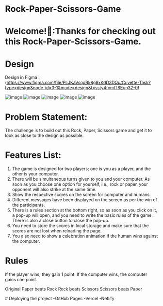 # Rock-Paper-Scissors-Game

# Welcome!👋:Thanks for checking out this Rock-Paper-Scissors-Game.

# Design
Design in Figma : (https://www.figma.com/file/PcJKaVsqoRk8g9xKdD3DQu/Cuvette-Task?type=design&node-id=0-1&mode=design&t=ssty4fxmlT8Eup32-0)

![image](https://github.com/Pavank-1812/Rock-Paper-Scissors-Game/assets/148217455/697d54a7-ffb4-414b-b2b6-22a3daeecf98)
![image](https://github.com/Pavank-1812/Rock-Paper-Scissors-Game/assets/148217455/4d5f2254-12ed-44f5-af6b-81b7c3b0e666)
![image](https://github.com/Pavank-1812/Rock-Paper-Scissors-Game/assets/148217455/a530b2d6-f7c6-4a71-a52d-5cbf67089b8a)
![image](https://github.com/Pavank-1812/Rock-Paper-Scissors-Game/assets/148217455/db33a0b3-daac-4448-918e-c65541e7528e)
![image](https://github.com/Pavank-1812/Rock-Paper-Scissors-Game/assets/148217455/5e20323d-7716-4efc-98f4-2916452c4466)
</hr>

# Problem Statement:

The challenge is to build out this Rock, Paper, Scissors game and get it to look as close to the design as possible.

# Features List:

1. The game is designed for two players; one is you as a player, and the other is your computer.
2. There will be simultaneous turns given to you and your computer. As soon as you choose one option for yourself, i.e., rock or paper, your opponent will also strike at the same time.
3. Show the respective scores on the screen for computer and humans.
4. Different messages have been displayed on the screen as per the win of the participants.
5. There is a rules section at the bottom right, so as soon as you click on it, a pop-up will open, and you need to write the basic rules of the game. There is also a close button to close the pop-up.
6. You need to store the scores in local storage and make sure that the scores are not lost when reloading the page.
7. You also need to show a celebration animation if the human wins against the computer.

# Rules
If the player wins, they gain 1 point. If the computer wins, the computer gains one point.

Original
Paper beats Rock
Rock beats Scissors
Scissors beats Paper
</hr>
# Deploying the project
-GitHub Pages
-Vercel
-Netlify

